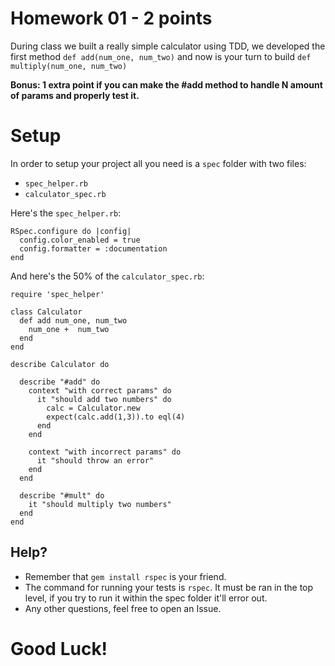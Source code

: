 # Homework 01 - 2 points

During class we built a really simple calculator using TDD, we developed the first method ```def add(num_one, num_two)``` and now is your turn to build ```def multiply(num_one, num_two)```

**Bonus: 1 extra point if you can make the #add method to handle N amount of params and properly test it.**


# Setup

In order to setup your project all you need is a ```spec``` folder with two files:

- ```spec_helper.rb```
- ```calculator_spec.rb```

Here's the ```spec_helper.rb```:

```
RSpec.configure do |config|
  config.color_enabled = true
  config.formatter = :documentation
end
```

And here's the 50% of the ```calculator_spec.rb```:

```
require 'spec_helper'

class Calculator
  def add num_one, num_two
    num_one +  num_two
  end
end

describe Calculator do

  describe "#add" do
    context "with correct params" do
      it "should add two numbers" do
        calc = Calculator.new
        expect(calc.add(1,3)).to eql(4)
      end
    end

    context "with incorrect params" do
      it "should throw an error"
    end
  end

  describe "#mult" do
    it "should multiply two numbers"
  end
end
```

## Help?

- Remember that ```gem install rspec``` is your friend.
- The command for running your tests is ```rspec```. It must be ran in the top level, if you try to run it within the spec folder it'll error out.
- Any other questions, feel free to open an Issue.

# Good Luck!
